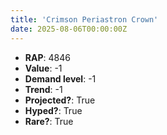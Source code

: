 ```yaml
---
title: 'Crimson Periastron Crown'
date: 2025-08-06T00:00:00Z
---
```

- **RAP**: 4846
- **Value**: -1
- **Demand level**: -1
- **Trend**: -1
- **Projected?**: True
- **Hyped?**: True
- **Rare?**: True
